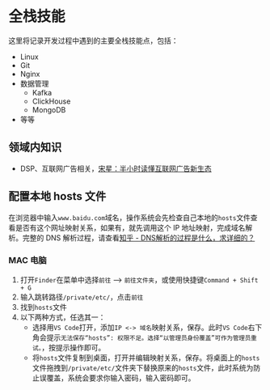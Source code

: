# 全栈技能

这里将记录开发过程中遇到的主要全栈技能点，包括：

- Linux
- Git
- Nginx
- 数据管理
  - Kafka
  - ClickHouse
  - MongoDB
- 等等

## 领域内知识

- DSP、互联网广告相关，[宋星：半小时读懂互联网广告新生态](http://www.199it.com/archives/290277.html)

## 配置本地 hosts 文件

在浏览器中输入`www.baidu.com`域名，操作系统会先检查自己本地的`hosts`文件查看是否有这个网址映射关系，如果有，就先调用这个 IP 地址映射，完成域名解析。完整的 DNS 解析过程，请查看[知乎 - DNS解析的过程是什么，求详细的？](https://www.zhihu.com/question/23042131)

### MAC 电脑

1. 打开`Finder`在菜单中选择`前往` --> `前往文件夹`，或使用快捷键`Command + Shift + G`
2. 输入跳转路径`/private/etc/`，点击`前往`
3. 找到`hosts`文件
4. 以下两种方式，任选其一：
    - 选择用`VS Code`打开，添加`IP <-> 域名`映射关系，保存。此时`VS Code`右下角会提示`无法保存“hosts”: 权限不足。选择“以管理员身份覆盖”可作为管理员重试。`，按提示操作即可。
    - 将`hosts`文件复制到桌面，打开并编辑映射关系，保存。将桌面上的`hosts`文件拖拽到`/private/etc/`文件夹下替换原来的`hosts`文件，此时系统为防止误覆盖，系统会要求你输入密码，输入密码即可。
